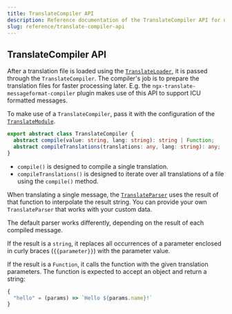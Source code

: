 ```yaml
---
title: TranslateCompiler API
description: Reference documentation of the TranslateCompiler API for ngx-translate.
slug: reference/translate-compiler-api
---
```


## TranslateCompiler API

After a translation file is loaded using the [`TranslateLoader`](/reference/translate-loader-api/), it is passed
through the `TranslateCompiler`. The compiler's job is to prepare the translation files for faster
processing later. E.g. the `ngx-translate-messageformat-compiler` plugin makes use of this API to support
ICU formatted messages.

To make use of a `TranslateCompiler`, pass it with the configuration of the  [`TranslateModule`](/reference/configuration/).

~~~ts
export abstract class TranslateCompiler {
  abstract compile(value: string, lang: string): string | Function;
  abstract compileTranslations(translations: any, lang: string): any;
}
~~~

* `compile()` is designed to compile a single translation.
* `compileTranslations()` is designed to iterate over all translations of a file using the `compile()` method.

When translating a single message, the [`TranslateParser`](/reference/translate-parser-api/) uses the
result of that function to interpolate the result string. You can provide your own `TranslateParser` that works with your custom data.

The default parser works differently, depending on the result of each compiled message.

If the result is a `string`, it replaces all occurrences of a parameter enclosed in curly braces (`{{parameter}}`) with
the parameter value.

If the result is a `Function`, it calls the function with the given translation parameters. The function is expected to
accept an object and return a string:

~~~ts
{
  "hello" = (params) => `Hello ${params.name}!`
}
~~~
